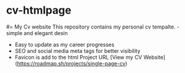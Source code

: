 # cv-htmlpage
#= My Cv website This repository contains my personal cv tempalte. 
-simple and elegant desin
- Easy to update as my career progresses
- SEO and social media meta tags for better visibility
-  Favicon is add to the html
  Project URL
[View my CV Website]
  (https://roadmap.sh/projects/single-page-cv) 
